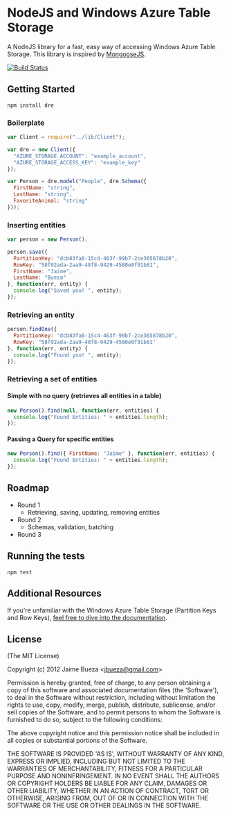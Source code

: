 # NodeJS and Windows Azure Table Storage

A NodeJS library for a fast, easy way of accessing Windows Azure Table Storage. This library is inspired by [MongooseJS](http://www.mongoosejs.com).

[![Build Status](https://secure.travis-ci.org/AgileBusinessCloud/dre.png)](http://travis-ci.org/AgileBusinessCloud/dre)
  
## Getting Started

```
npm install dre
```

### Boilerplate
```javascript 
var Client = require("../lib/Client");

var dre = new Client({
  "AZURE_STORAGE_ACCOUNT": "example_account",
  "AZURE_STORAGE_ACCESS_KEY": "example_key"
});

var Person = dre.model("People", dre.Schema({
  FirstName: "string",
  LastName: "string",
  FavoriteAnimal: "string"
}));
```

### Inserting entities

```javascript
var person = new Person();

person.save({
  PartitionKey: "dcb83fa0-15c4-463f-99b7-2ce365878b20",
  RowKey: "58f92ada-2aa9-48f8-9429-4580e0f91b81",
  FirstName: "Jaime",
  LastName: "Bueza"
}, function(err, entity) {
  console.log("Saved you! ", entity);
});
```

### Retrieving an entity

```javascript
person.findOne({
  PartitionKey: "dcb83fa0-15c4-463f-99b7-2ce365878b20",
  RowKey: "58f92ada-2aa9-48f8-9429-4580e0f91b81"
}, function(err, entity) {
  console.log("Found you! ", entity);
});
```

### Retrieving a set of entities

#### Simple with no query (retrieves all entities in a table)

```javascript
new Person().find(null, function(err, entities) {
  console.log("Found Entities: " + entities.length);
});
```

#### Passing a Query for specific entities

```javascript
new Person().find({ FirstName: "Jaime" }, function(err, entities) {
  console.log("Found Entities: " + entities.length);
});
```


## Roadmap

* Round 1
  * Retrieving, saving, updating, removing entities
* Round 2
  * Schemas, validation, batching
* Round 3

## Running the tests

```
npm test
```

## Additional Resources

If you're unfamiliar with the Windows Azure Table Storage (Partition Keys and Row Keys), [feel free to dive into the documentation](http://msdn.microsoft.com/en-us/library/windowsazure/dd179338.aspx).

## License 

(The MIT License)

Copyright (c) 2012 Jaime Bueza &lt;jbueza@gmail.com&gt;

Permission is hereby granted, free of charge, to any person obtaining
a copy of this software and associated documentation files (the
'Software'), to deal in the Software without restriction, including
without limitation the rights to use, copy, modify, merge, publish,
distribute, sublicense, and/or sell copies of the Software, and to
permit persons to whom the Software is furnished to do so, subject to
the following conditions:

The above copyright notice and this permission notice shall be
included in all copies or substantial portions of the Software.

THE SOFTWARE IS PROVIDED 'AS IS', WITHOUT WARRANTY OF ANY KIND,
EXPRESS OR IMPLIED, INCLUDING BUT NOT LIMITED TO THE WARRANTIES OF
MERCHANTABILITY, FITNESS FOR A PARTICULAR PURPOSE AND NONINFRINGEMENT.
IN NO EVENT SHALL THE AUTHORS OR COPYRIGHT HOLDERS BE LIABLE FOR ANY
CLAIM, DAMAGES OR OTHER LIABILITY, WHETHER IN AN ACTION OF CONTRACT,
TORT OR OTHERWISE, ARISING FROM, OUT OF OR IN CONNECTION WITH THE
SOFTWARE OR THE USE OR OTHER DEALINGS IN THE SOFTWARE.